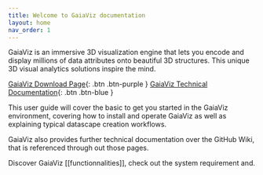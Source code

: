 ```yaml
---
title: Welcome to GaiaViz documentation
layout: home
nav_order: 1
---
```


GaiaViz is an immersive 3D visualization engine that lets you encode and display millions of data attributes onto beautiful 3D structures. This unique 3D visual analytics solutions inspire the mind.


[GaiaViz Download Page](https://gaiaviz.com/downloads){: .btn .btn-purple } [GaiaViz Technical Documentation](https://github.com/GaiaViz/GaiaViz/wiki){: .btn .btn-blue } 

This user guide will cover the basic to get you started in the GaiaViz environment, covering how to install and operate GaiaViz as well as  explaining typical datascape creation workflows.

GaiaViz also provides further technical documentation over the GitHub Wiki, that is referenced through out those pages.

Discover GaiaViz [[functionnalities]], check out the system requirement and.
